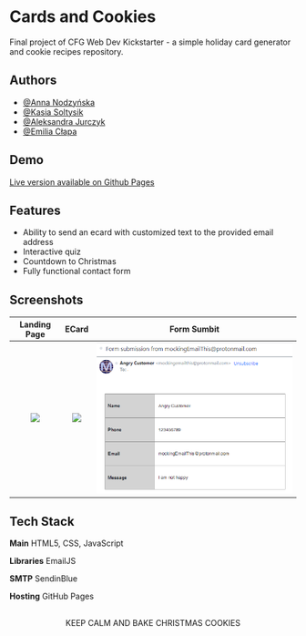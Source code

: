 
# Cards and Cookies

Final project of CFG Web Dev Kickstarter - a simple holiday card generator and cookie recipes repository.


## Authors

- [@Anna Nodzyńska](https://www.github.com/neternefer)
- [@Kasia Soltysik](https://github.com/KasiaSol)
- [@Aleksandra Jurczyk](https://github.com/jurczykk)
- [@Emilia Cłapa](https://github.com/proemilita)


## Demo

[Live version available on Github Pages](https://neternefer.github.io/cards-cookies/)


## Features

- Ability to send an ecard with customized text to the provided email address
- Interactive quiz
- Countdown to Christmas
- Fully functional contact form


## Screenshots

Landing Page             |  ECard                    |  Form Sumbit
:-------------------------:|:-------------------------: |:-------------------------: |
![](https://github.com/neternefer/cards-cookies/blob/main/img/landingPage.png?raw=true) | ![](https://github.com/neternefer/cards-cookies/blob/main/img/ecard.jpg?raw=true) | ![](https://github.com/neternefer/cards-cookies/blob/main/img/formSubmit.png?raw=true)


## Tech Stack

**Main** HTML5, CSS, JavaScript

**Libraries** EmailJS

**SMTP** SendinBlue

**Hosting** GitHub Pages


##  

<p align="center">KEEP CALM AND BAKE CHRISTMAS COOKIES</p>
